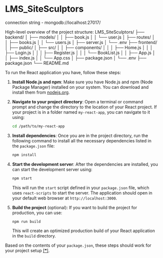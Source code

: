 # LMS_SiteSculptors
connection string - mongodb://localhost:27017/

High-level overview of the project structure:
LMS_SiteSculptors/
├── backend/
│   ├── models/
│   │   ├── book.js
│   │   └── user.js
│   ├── routes/
│   │   ├── books.js
│   │   └── users.js
│   ├── server.js
│   └── .env
├── frontend/
│   ├── public/
│   ├── src/
│   │   ├── components/
│   │   │   ├── Home.js
│   │   │   ├── Login.js
│   │   │   ├── Register.js
│   │   │   └── BookList.js
│   │   ├── App.js
│   │   ├── index.js
│   │   └── App.css
│   ├── package.json
│   └── .env
├── package.json
└── README.md

To run the React application you have, follow these steps:

1. **Install Node.js and npm**: Make sure you have Node.js and npm (Node Package Manager) installed on your system. You can download and install them from [nodejs.org](https://nodejs.org/).

2. **Navigate to your project directory**: Open a terminal or command prompt and change the directory to the location of your React project. If your project is in a folder named `my-react-app`, you can navigate to it using:
    ```sh
    cd /path/to/my-react-app
    ```

3. **Install dependencies**: Once you are in the project directory, run the following command to install all the necessary dependencies listed in the `package.json` file:
    ```sh
    npm install
    ```

4. **Start the development server**: After the dependencies are installed, you can start the development server using:
    ```sh
    npm start
    ```
    This will run the `start` script defined in your `package.json` file, which uses `react-scripts` to start the server. The application should open in your default web browser at `http://localhost:3000`.

5. **Build the project** (optional): If you want to build the project for production, you can use:
    ```sh
    npm run build
    ```
    This will create an optimized production build of your React application in the `build` directory.

Based on the contents of your `package.json`, these steps should work for your project setup [[❞]](file-service://file-tzaTEBFV8Yq2KOiDVuORsGj2).